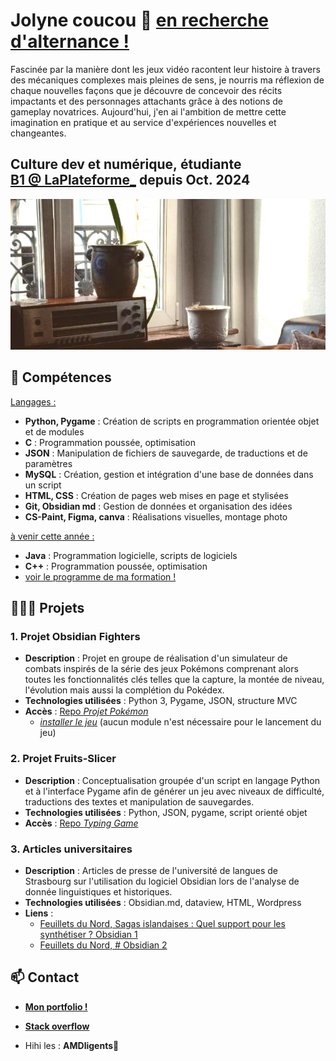 # Jolyne coucou 🐍 [en recherche d'alternance !](https://joseph-mangeot.students-laplateforme.io/)
Fascinée par la manière dont les jeux vidéo racontent leur histoire à travers des mécaniques complexes mais pleines de sens, je nourris ma réflexion de chaque nouvelles façons que je découvre de concevoir des récits impactants et des personnages attachants grâce à des notions de gameplay novatrices. Aujourd'hui, j'en ai l'ambition de mettre cette imagination en pratique et au service d'expériences nouvelles et changeantes.

Culture dev et numérique, étudiante [B1 @ LaPlateforme_](https://laplateforme.io/) depuis Oct. 2024
---
![index_background](index_background.jpg)
## 🌱 Compétences

<u>Langages :</u>
- **Python, Pygame** : Création de scripts en programmation orientée objet et de modules
- **C** : Programmation poussée, optimisation
- **JSON** : Manipulation de fichiers de sauvegarde, de traductions et de paramètres
- **MySQL** : Création, gestion et intégration d'une base de données dans un script
- **HTML, CSS** : Création de pages web mises en page et stylisées
- **Git, Obsidian md** : Gestion de données et organisation des idées
- **CS-Paint, Figma, canva** : Réalisations visuelles, montage photo

<u>à venir cette année :</u>
- **Java** : Programmation logicielle, scripts de logiciels
- **C++** : Programmation poussée, optimisation
- [voir le programme de ma formation !](https://laplateforme.io/bachelor-it/developpeur-systemes-immersifs-image-numerique/)

## 👩🏻‍🏫 Projets

### 1. Projet Obsidian Fighters
- **Description** : Projet en groupe de réalisation d'un simulateur de combats inspirés de la série des jeux Pokémons comprenant alors toutes les fonctionnalités clés telles que la capture, la montée de niveau, l'évolution mais aussi la complétion du Pokédex.
- **Technologies utilisées** : Python 3, Pygame, JSON, structure MVC
- **Accès** : [Repo *Projet Pokémon*](https://github.com/jolyne-mangeot/obsidian_fighters)
    - [*installer le jeu*](https://github.com/jolyne-mangeot/obsidian_fighters/archive/refs/heads/main.zip) (aucun module n'est nécessaire pour le lancement du jeu)

### 2. Projet Fruits-Slicer
- **Description** : Conceptualisation groupée d'un script en langage Python et à l'interface Pygame afin de générer un jeu avec niveaux de difficulté, traductions des textes et manipulation de sauvegardes.
- **Technologies utilisées** : Python, JSON, pygame, script orienté objet
- **Accès** : [Repo *Typing Game*](https://github.com/AdelinePat/typing-game)

### 3. Articles universitaires
- **Description** : Articles de presse de l'université de langues de Strasbourg sur l'utilisation du logiciel Obsidian lors de l'analyse de donnée linguistiques et historiques.
- **Technologies utilisées** : Obsidian.md, dataview, HTML, Wordpress
- **Liens** :
  	- [Feuillets du Nord, Sagas islandaises : Quel support pour les synthétiser ? Obsidian 1](https://nord.hypotheses.org/5097)
  	- [Feuillets du Nord, # Obsidian 2](https://nord.hypotheses.org/6575)

## 📫 Contact

- [**Mon portfolio !**](https://joseph-mangeot.students-laplateforme.io/)
- [**Stack overflow**](https://stackoverflow.com/users/28589708/jolyne)

- Hihi les : **AMDligents🧠**
